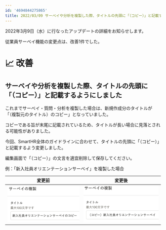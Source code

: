 ```yaml
---
id: '4694844275865'
title: 2022/03/09 サーベイや分析を複製した際、タイトルの先頭に「（コピー）」と記載するようにしました
---
```

2022年3月9日（水）に行なったアップデートの詳細をお知らせします。

従業員サーベイ機能の変更点は、改善1件でした。

# 📈 改善

## サーベイや分析を複製した際、タイトルの先頭に「（コピー）」と記載するようにしました

これまでサーベイ・質問・分析を複製した場合は、新規作成分のタイトルが「（複製元のタイトル）のコピー」となっていました。

コピーである旨が末尾に記載されているため、タイトルが長い場合に見落とされる可能性がありました。

今回、SmartHR全体のガイドラインに合わせて、タイトルの先頭に「（コピー）」と記載するよう変更しました。

編集画面で「（コピー）」の文言を適宜削除して保存してください。

例：「新入社員オリエンテーションサーベイ」を複製した場合

| 変更前 | 変更後 |
| --- | --- |
| ![](./survey2.png) | ![](./survey1.png) |
